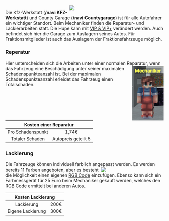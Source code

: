 <img align="right" width="300" eight="200" src="../../../assets/image/orte/KFZ-Werkstatt.png">

Die Kfz-Werkstatt (**/navi KFZ-Werkstatt**) und County Garage (**/navi Countygarage**)  ist für alle Autofahrer ein wichtiger Standort. Beim Mechaniker finden die Reparatur- und Lackierarbeiten statt. Die Hupe kann mit [VIP & VIP+](../../pages/allgemein/vip.md) verändert werden. Auch befindet sich hier die Garage zum Auslagern seines Autos. Für Fraktionsmitglieder ist auch das Auslagern der Fraktionsfahrzeuge möglich. 


### Reperatur

Hier unterscheiden sich die Arbeiten unter einer normalen Reparatur, <img align="right" width="100" eight="50" src="../../../assets/image/NPCs/mechaniker-npc.png"> wenn das Fahrzeug eine Beschädigung unter seiner maximalen Schadenspunkteanzahl ist. Bei der maximalen Schadenspunkteanzahl erleidet das Fahrzeug einen Totalschaden.
<table>
  <thead>
    <tr>
      <th colspan=2 align="center">Kosten einer Reparatur</th>
    </tr>
  </thead>
  <tbody>
    <tr>
      <td align="center">Pro Schadenspunkt</td>
      <td align="center">1,74€</td>
    </tr>
    <tr>
      <td align="center">Totaler Schaden</td>
      <td align="center">Autopreis geteilt 5</td>
    </tr>
  </tbody>
</table>

### Lackierung


Die Fahrzeuge können individuell farblich angepasst werden. <img align="right" width="200" eight="150" src="../../../assets/image/Öpnv/Mechaniker/Lakieren.png"> Es werden bereits 11 Farben angeboten, aber es besteht die Möglichkeit einen eigenen [RGB Code](https://encycolorpedia.de/00ff00) einzufügen. Ebenso kann sich ein Farbmessgerät für 25 Euro beim Mechaniker gekauft werden, welches den RGB Code ermittelt bei anderen Autos.
<table>
  <thead>
    <tr>
      <th colspan=2 align="center">Kosten Lackierung</th>
    </tr>
  </thead>
  <tbody>
    <tr>
      <td align="center">Lackierung</td>
      <td align="center">200€</td>
    </tr>
    <tr>
      <td align="center">Eigene Lackierung</td>
      <td align="center">300€</td>
    </tr>
  </tbody>
</table>
